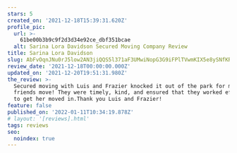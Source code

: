 ```yaml
---
stars: 5
created_on: '2021-12-18T15:39:31.620Z'
profile_pic:
  url: >-
    61be00b3b9c9f2d3d34e92ce_dbf351bcae
  alt: Sarina Lora Davidson Secured Moving Company Review
title: Sarina Lora Davidson
slug: AbFvOqnJNu0rJ5low2AN3jiQQS5l371aF3UMwiNopG3G9iFPlTVwmKIX5e8ySNfKRBlzlxlL9oUbog
review_date: '2021-12-18T00:00:00.000Z'
updated_on: '2021-12-20T19:51:31.980Z'
the_review: >-
  Secured moving with Luis and Frazier knocked it out of the park for my best
  friends move! They were timely, kind, and ensured that they worked efficiently
  to get her moved in.Thank you Luis and Frazier!
feature: false
published_on: '2022-01-11T10:34:19.878Z'
# layout: '[reviews].html'
tags: reviews
seo:
  noindex: true
---
```



